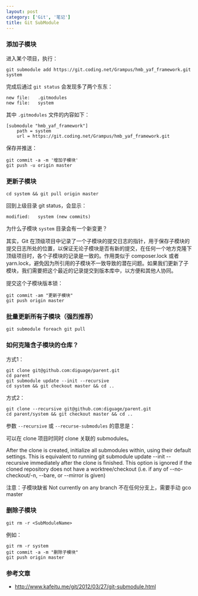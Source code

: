 ```yaml
---
layout: post
category: ['Git', '笔记']
title: Git SubModule
---
```


### 添加子模块

进入某个项目，执行：

    git submodule add https://git.coding.net/Grampus/hmb_yaf_framework.git system

完成后通过 `git status` 会发现多了两个东东：

    new file:   .gitmodules
    new file:   system

其中 `.gitmodules` 文件的内容如下：

    [submodule "hmb_yaf_framework"]
        path = system
        url = https://git.coding.net/Grampus/hmb_yaf_framework.git

保存并推送：

    git commit -a -m '增加子模块'
    git push -u origin master

### 更新子模块

    cd system && git pull origin master

回到上级目录 git status，会显示：

    modified:   system (new commits)

为什么子模块 `system` 目录会有一个新变更？

其实，Git 在顶级项目中记录了一个子模块的提交日志的指针，用于保存子模块的提交日志所处的位置，以保证无论子模块是否有新的提交，在任何一个地方克隆下顶级项目时，各个子模块的记录是一致的。作用类似于 composer.lock 或者 yarn.lock，避免因为所引用的子模块不一致导致的潜在问题。如果我们更新了子模块，我们需要把这个最近的记录提交到版本库中，以方便和其他人协同。

提交这个子模块版本锁：

    git commit -am "更新子模块"
    git push origin master

### 批量更新所有子模块（强烈推荐）

    git submodule foreach git pull

### 如何克隆含子模块的仓库？

方式1：

    git clone git@github.com:diguage/parent.git
    cd parent
    git submodule update --init --recursive
    cd system && git checkout master && cd ..

方式2：

    git clone --recursive git@github.com:diguage/parent.git
    cd parent/system && git checkout master && cd ..

参数 `--recursive` 或 `--recurse-submodules` 的意思是：

可以在 clone 项目时同时 clone 关联的 submodules。

After the clone is created, initialize all submodules within, using their default settings. This is equivalent to running git
submodule update --init --recursive immediately after the clone is finished. This option is ignored if the cloned repository
does not have a worktree/checkout (i.e. if any of --no-checkout/-n, --bare, or --mirror is given)

注意：子模块缺省 Not currently on any branch 不在任何分支上，需要手动 gco master

### 删除子模块

    git rm -r <SubModuleName>

例如：

    git rm -r system
    git commit -a -m "删除子模块"
    git push origin master

### 参考文章

- <http://www.kafeitu.me/git/2012/03/27/git-submodule.html>

